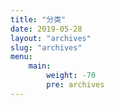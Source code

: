 ```yaml
---
title: "分类"
date: 2019-05-28
layout: "archives"
slug: "archives"
menu:
    main:
        weight: -70
        pre: archives
---
```


